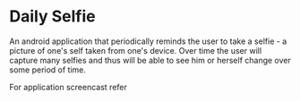 # Daily Selfie  
An android application that periodically reminds the user to take a selfie - a picture of one's self taken from one's device. Over time the user will capture many selfies and thus will be able to see him or herself change over some period of time.  

For application screencast refer 